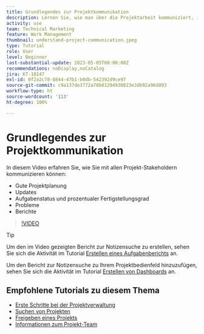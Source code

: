 ```yaml
---
title: Grundlegendes zur Projektkommunikation
description: Lernen Sie, wie man über die Projektarbeit kommuniziert, indem man eine gute Projektplanung, Aktualisierungen, Aufgabenstatus, Fertigstellungsgrade in Prozent, Probleme und Berichte verwendet.
activity: use
team: Technical Marketing
feature: Work Management
thumbnail: understand-project-communication.jpeg
type: Tutorial
role: User
level: Beginner
last-substantial-update: 2023-05-05T00:00:00Z
recommendations: noDisplay,noCatalog
jira: KT-10147
exl-id: 0f2a2c78-8844-47b1-b0db-542392d9ce97
source-git-commit: c9a137de3772a70b81294930823e3db92a96d893
workflow-type: ht
source-wordcount: '113'
ht-degree: 100%

---
```


# Grundlegendes zur Projektkommunikation

In diesem Video erfahren Sie, wie Sie mit allen Projekt-Stakeholdern kommunizieren können:

* Gute Projektplanung
* Updates
* Aufgabenstatus und prozentualer Fertigstellungsgrad
* Probleme
* Berichte

>[!VIDEO](https://video.tv.adobe.com/v/3419150/?quality=12&learn=on)

>[!TIP]
>
>Um den im Video gezeigten Bericht zur Notizensuche zu erstellen, sehen Sie sich die Aktivität im Tutorial [Erstellen eines Aufgabenberichts](https://experienceleague.adobe.com/docs/workfront-learn/tutorials-workfront/reporting/basic-reporting/create-a-task-report.html?lang=de) an.
>
>Um den Bericht zur Notizensuche zu Ihrem Projektbedienfeld hinzuzufügen, sehen Sie sich die Aktivität im Tutorial [Erstellen von Dashboards](https://experienceleague.adobe.com/docs/workfront-learn/tutorials-workfront/reporting/basic-reporting/create-dashboards.html?lang=de) an.

## Empfohlene Tutorials zu diesem Thema

* [Erste Schritte bei der Projektverwaltung](https://experienceleague.adobe.com/de/docs/workfront-learn/tutorials-workfront/manage-work/projects/getting-started-manage-a-project.md)
* [Suchen von Projekten](https://experienceleague.adobe.com/de/docs/workfront-learn/tutorials-workfront/manage-work/projects/find-projects.md)
* [Freigeben eines Projekts](https://experienceleague.adobe.com/de/docs/workfront-learn/tutorials-workfront/manage-work/projects/share-a-project.md)
* [Informationen zum Projekt-Team](https://experienceleague.adobe.com/de/docs/workfront-learn/tutorials-workfront/anage-work/projects/understand-the-project-team.md)
